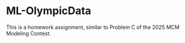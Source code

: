 # ML-OlympicData
This is a homework assignment, similar to Problem C of the 2025 MCM Modeling Contest.
